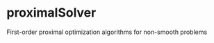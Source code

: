 proximalSolver
==============

First-order proximal optimization algorithms for non-smooth problems
